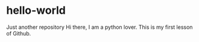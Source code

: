 # hello-world
Just another repository
Hi there, I am a python lover. This is my first lesson of Github.
